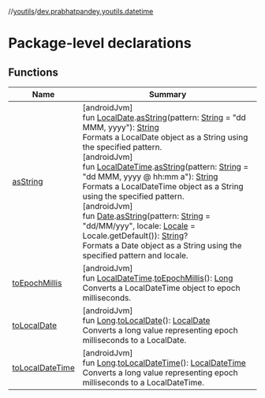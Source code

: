 //[youtils](../../index.md)/[dev.prabhatpandey.youtils.datetime](index.md)

# Package-level declarations

## Functions

| Name | Summary |
|---|---|
| [asString](as-string.md) | [androidJvm]<br>fun [LocalDate](https://developer.android.com/reference/kotlin/java/time/LocalDate.html).[asString](as-string.md)(pattern: [String](https://kotlinlang.org/api/latest/jvm/stdlib/kotlin/-string/index.html) = &quot;dd MMM, yyyy&quot;): [String](https://kotlinlang.org/api/latest/jvm/stdlib/kotlin/-string/index.html)<br>Formats a LocalDate object as a String using the specified pattern.<br>[androidJvm]<br>fun [LocalDateTime](https://developer.android.com/reference/kotlin/java/time/LocalDateTime.html).[asString](as-string.md)(pattern: [String](https://kotlinlang.org/api/latest/jvm/stdlib/kotlin/-string/index.html) = &quot;dd MMM, yyyy @ hh:mm a&quot;): [String](https://kotlinlang.org/api/latest/jvm/stdlib/kotlin/-string/index.html)<br>Formats a LocalDateTime object as a String using the specified pattern.<br>[androidJvm]<br>fun [Date](https://developer.android.com/reference/kotlin/java/util/Date.html).[asString](as-string.md)(pattern: [String](https://kotlinlang.org/api/latest/jvm/stdlib/kotlin/-string/index.html) = &quot;dd/MM/yyy&quot;, locale: [Locale](https://developer.android.com/reference/kotlin/java/util/Locale.html) = Locale.getDefault()): [String](https://kotlinlang.org/api/latest/jvm/stdlib/kotlin/-string/index.html)?<br>Formats a Date object as a String using the specified pattern and locale. |
| [toEpochMillis](to-epoch-millis.md) | [androidJvm]<br>fun [LocalDateTime](https://developer.android.com/reference/kotlin/java/time/LocalDateTime.html).[toEpochMillis](to-epoch-millis.md)(): [Long](https://kotlinlang.org/api/latest/jvm/stdlib/kotlin/-long/index.html)<br>Converts a LocalDateTime object to epoch milliseconds. |
| [toLocalDate](to-local-date.md) | [androidJvm]<br>fun [Long](https://kotlinlang.org/api/latest/jvm/stdlib/kotlin/-long/index.html).[toLocalDate](to-local-date.md)(): [LocalDate](https://developer.android.com/reference/kotlin/java/time/LocalDate.html)<br>Converts a long value representing epoch milliseconds to a LocalDate. |
| [toLocalDateTime](to-local-date-time.md) | [androidJvm]<br>fun [Long](https://kotlinlang.org/api/latest/jvm/stdlib/kotlin/-long/index.html).[toLocalDateTime](to-local-date-time.md)(): [LocalDateTime](https://developer.android.com/reference/kotlin/java/time/LocalDateTime.html)<br>Converts a long value representing epoch milliseconds to a LocalDateTime. |
